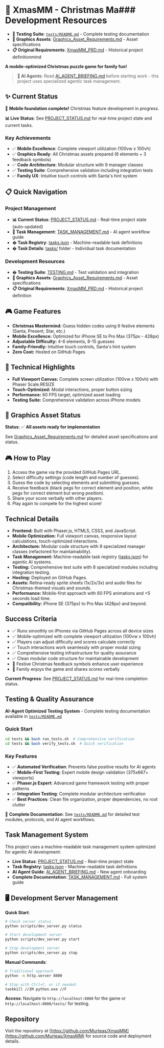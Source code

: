 # 🎄 XmasMM - Christmas Ma### **Development Resources**  
- **🧪 Testing Suite**: [`tests/README.md`](tests/README.md) - Complete testing documentation
- **🎨 Graphics Assets**: [Graphics_Asset_Requirements.md](Graphics_Asset_Requirements.md) - Asset specifications
- **📋 Original Requirements**: [XmasMM_PRD.md](XmasMM_PRD.md) - Historical project definitionmind

**A mobile-optimized Christmas puzzle game for family fun!**

> **🤖 AI Agents**: Read [AI_AGENT_BRIEFING.md](AI_AGENT_BRIEFING.md) before starting work - this project uses specialized agentic task management.

## ✨ Current Status
🎉 **Mobile foundation complete!** Christmas feature development in progress.

**📊 Live Status**: See [PROJECT_STATUS.md](PROJECT_STATUS.md) for real-time project state and current tasks.

### **Key Achievements**
- ✅ **Mobile Excellence**: Complete viewport utilization (100vw x 100vh) 
- ✅ **Graphics Ready**: All Christmas assets prepared (6 elements + 3 feedback symbols)
- ✅ **Code Architecture**: Modular structure with 9 manager classes
- ✅ **Testing Suite**: Comprehensive validation including integration tests
- ✅ **Family UX**: Intuitive touch controls with Santa's hint system

## 📋 Quick Navigation

### **Project Management**
- **📊 Current Status**: [PROJECT_STATUS.md](PROJECT_STATUS.md) - Real-time project state (auto-updated)
- **🤖 Task Management**: [TASK_MANAGEMENT.md](TASK_MANAGEMENT.md) - AI agent workflow guide
- **� Task Registry**: [tasks.json](tasks.json) - Machine-readable task definitions
- **� Task Details**: [tasks/](tasks/) folder - Individual task documentation

### **Development Resources**  
- **� Testing Suite**: [TESTING.md](TESTING.md) - Test validation and integration
- **🎨 Graphics Assets**: [Graphics_Asset_Requirements.md](Graphics_Asset_Requirements.md) - Asset specifications
- **📋 Original Requirements**: [XmasMM_PRD.md](XmasMM_PRD.md) - Historical project definition

## 🎮 Game Features
- **Christmas Mastermind:** Guess hidden codes using 6 festive elements (Santa, Present, Star, etc.)
- **Mobile Excellence:** Optimized for iPhone SE to Pro Max (375px - 428px)
- **Adjustable Difficulty:** 4-6 elements, 8-15 guesses
- **Family-Friendly:** Intuitive touch controls, Santa's hint system
- **Zero Cost:** Hosted on GitHub Pages

## 📱 Technical Highlights  
- **Full Viewport Canvas:** Complete screen utilization (100vw x 100vh) with Phaser Scale.RESIZE
- **Touch-Optimized:** Modal interactions, proper button sizing
- **Performance:** 60 FPS target, optimized asset loading
- **Testing Suite:** Comprehensive validation across iPhone models

## 🎨 Graphics Asset Status
**Status**: ✅ **All assets ready for implementation**

See [Graphics_Asset_Requirements.md](Graphics_Asset_Requirements.md) for detailed asset specifications and status.

## 🎮 How to Play
1. Access the game via the provided GitHub Pages URL.
2. Select difficulty settings (code length and number of guesses).
3. Guess the code by selecting elements and submitting guesses.
4. Receive feedback (black pegs for correct element and position, white pegs for correct element but wrong position).
5. Share your score verbally with other players.
6. Play again to compete for the highest score!

## Technical Details
- **Frontend:** Built with Phaser.js, HTML5, CSS3, and JavaScript.
- **Mobile Optimization:** Full viewport canvas, responsive layout calculations, touch-optimized interactions.
- **Architecture:** Modular code structure with 9 specialized manager classes (refactored for maintainability).
- **Task Management:** Machine-readable task registry ([tasks.json](tasks.json)) for agentic AI systems.
- **Testing:** Comprehensive test suite with 8 specialized modules including integration testing.
- **Hosting:** Deployed on GitHub Pages.
- **Assets:** Retina-ready sprite sheets (1x/2x/3x) and audio files for Christmas-themed visuals and sounds.
- **Performance:** Mobile-first approach with 60 FPS animations and <5 seconds load time.
- **Compatibility:** iPhone SE (375px) to Pro Max (428px) and beyond.

## Success Criteria
- ✅ Runs smoothly on iPhones via GitHub Pages across all device sizes
- ✅ Mobile-optimized with complete viewport utilization (100vw x 100vh)
- ✅ Players can adjust difficulty and scores calculate correctly
- ✅ Touch interactions work seamlessly with proper modal sizing
- ✅ Comprehensive testing infrastructure for quality assurance
- ✅ Clean modular code structure for maintainable development
- 🎯 Festive Christmas feedback symbols enhance user experience  
- 🎯 Family enjoys the game and shares scores verbally

**Current Progress**: See [PROJECT_STATUS.md](PROJECT_STATUS.md) for real-time completion status.

## Testing & Quality Assurance
**AI-Agent Optimized Testing System** - Complete testing documentation available in [`tests/README.md`](tests/README.md)

### Quick Start
```bash
cd tests && bash run_tests.sh  # Comprehensive verification
cd tests && bash verify_tests.sh  # Quick verification
```

### Key Features
- ✅ **Automated Verification**: Prevents false positive results for AI agents
- ✅ **Mobile-First Testing**: Expert mobile design validation (375x667+ viewports)  
- ✅ **Phaser.js Expert**: Advanced game framework testing with proper patterns
- ✅ **Integration Testing**: Complete modular architecture verification
- ✅ **Best Practices**: Clean file organization, proper dependencies, no root clutter

📖 **Complete Documentation**: See [`tests/README.md`](tests/README.md) for detailed test modules, protocols, and AI agent workflows.

## Task Management System
This project uses a machine-readable task management system optimized for agentic AI development:
- **Live Status**: [PROJECT_STATUS.md](PROJECT_STATUS.md) - Real-time project state
- **Task Registry**: [tasks.json](tasks.json) - Machine-readable task definitions  
- **AI Agent Guide**: [AI_AGENT_BRIEFING.md](AI_AGENT_BRIEFING.md) - New agent onboarding
- **Complete Documentation**: [TASK_MANAGEMENT.md](TASK_MANAGEMENT.md) - Full system guide

## 🖥️ Development Server Management

**Quick Start**:
```bash
# Check server status
python scripts/dev_server.py status

# Start development server
python scripts/dev_server.py start

# Stop development server
python scripts/dev_server.py stop
```

**Manual Commands**:
```bash
# Traditional approach
python -m http.server 8000

# Stop with Ctrl+C, or if needed:
taskkill //IM python.exe //F
```

**Access**: Navigate to `http://localhost:8000` for the game or `http://localhost:8000/tests/` for testing.

## Repository
Visit the repository at [https://github.com/Murteas/XmasMM](https://github.com/Murteas/XmasMM) for source code and deployment details.
